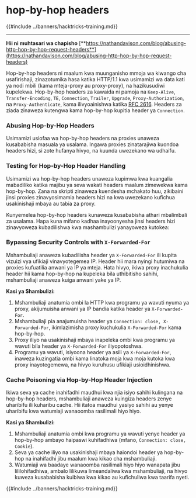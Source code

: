 # hop-by-hop headers

{{#include ../banners/hacktricks-training.md}}

---

**Hii ni muhtasari wa chapisho** [**https://nathandavison.com/blog/abusing-http-hop-by-hop-request-headers**](https://nathandavison.com/blog/abusing-http-hop-by-hop-request-headers)

Hop-by-hop headers ni maalum kwa muunganisho mmoja wa kiwango cha usafirishaji, zinazotumika hasa katika HTTP/1.1 kwa usimamizi wa data kati ya nodi mbili (kama mteja-proxy au proxy-proxy), na hazikusudiwi kupelekwa. Hop-by-hop headers za kawaida ni pamoja na `Keep-Alive`, `Transfer-Encoding`, `TE`, `Connection`, `Trailer`, `Upgrade`, `Proxy-Authorization`, na `Proxy-Authenticate`, kama ilivyoainishwa katika [RFC 2616](https://tools.ietf.org/html/rfc2616#section-13.5.1). Headers za ziada zinaweza kutengwa kama hop-by-hop kupitia header ya `Connection`.

### Abusing Hop-by-Hop Headers

Usimamizi usiofaa wa hop-by-hop headers na proxies unaweza kusababisha masuala ya usalama. Ingawa proxies zinatarajiwa kuondoa headers hizi, si zote hufanya hivyo, na kuunda uwezekano wa udhaifu.

### Testing for Hop-by-Hop Header Handling

Usimamizi wa hop-by-hop headers unaweza kupimwa kwa kuangalia mabadiliko katika majibu ya seva wakati headers maalum zimewekwa kama hop-by-hop. Zana na skripti zinaweza kuendesha mchakato huu, zikibaini jinsi proxies zinavyosimamia headers hizi na kwa uwezekano kufichua usakinishaji mbaya au tabia za proxy.

Kunyemelea hop-by-hop headers kunaweza kusababisha athari mbalimbali za usalama. Hapa kuna mifano kadhaa inayoonyesha jinsi headers hizi zinavyoweza kubadilishwa kwa mashambulizi yanayoweza kutokea:

### Bypassing Security Controls with `X-Forwarded-For`

Mshambuliaji anaweza kubadilisha header ya `X-Forwarded-For` ili kupita vizuizi vya ufikiaji vinavyotegemea IP. Header hii mara nyingi hutumiwa na proxies kufuatilia anwani ya IP ya mteja. Hata hivyo, ikiwa proxy inachukulia header hii kama hop-by-hop na kupeleka bila uthibitisho sahihi, mshambuliaji anaweza kuiga anwani yake ya IP.

**Kasi ya Shambulizi:**

1. Mshambuliaji anatumia ombi la HTTP kwa programu ya wavuti nyuma ya proxy, akijumuisha anwani ya IP bandia katika header ya `X-Forwarded-For`.
2. Mshambuliaji pia anajumuisha header ya `Connection: close, X-Forwarded-For`, ikimlazimisha proxy kuchukulia `X-Forwarded-For` kama hop-by-hop.
3. Proxy iliyo na usakinishaji mbaya inapeleka ombi kwa programu ya wavuti bila header ya `X-Forwarded-For` iliyopotoshwa.
4. Programu ya wavuti, isiyoona header ya asili ya `X-Forwarded-For`, inaweza kuzingatia ombi kama linatoka moja kwa moja kutoka kwa proxy inayotegemewa, na hivyo kuruhusu ufikiaji usioidhinishwa.

### Cache Poisoning via Hop-by-Hop Header Injection

Ikiwa seva ya cache inahifadhi maudhui kwa njia isiyo sahihi kulingana na hop-by-hop headers, mshambuliaji anaweza kuingiza headers zenye uharibifu ili kuharibu cache. Hii itatoa maudhui yasiyo sahihi au yenye uharibifu kwa watumiaji wanaoomba rasilimali hiyo hiyo.

**Kasi ya Shambulizi:**

1. Mshambuliaji anatumia ombi kwa programu ya wavuti yenye header ya hop-by-hop ambayo haipaswi kuhifadhiwa (mfano, `Connection: close, Cookie`).
2. Seva ya cache iliyo na usakinishaji mbaya haiondoi header ya hop-by-hop na inahifadhi jibu maalum kwa kikao cha mshambuliaji.
3. Watumiaji wa baadaye wanaoomba rasilimali hiyo hiyo wanapata jibu lililohifadhiwa, ambalo lilikuwa limeandaliwa kwa mshambuliaji, na hivyo kuweza kusababisha kuibiwa kwa kikao au kufichuliwa kwa taarifa nyeti.

{{#include ../banners/hacktricks-training.md}}
